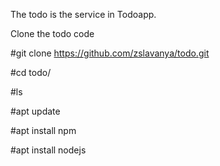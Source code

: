 The todo is the service in Todoapp.

Clone the todo code

#git clone https://github.com/zslavanya/todo.git

#cd todo/

#ls

#apt update

#apt install npm

#apt install nodejs
